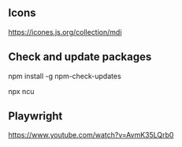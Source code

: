 ## Icons

https://icones.js.org/collection/mdi

## Check and update packages

npm install -g npm-check-updates

npx ncu

## Playwright

https://www.youtube.com/watch?v=AvmK35LQrb0
